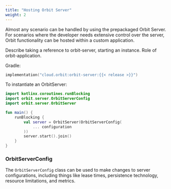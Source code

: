 ```yaml
---
title: "Hosting Orbit Server"
weight: 2
---
```


Almost any scenario can be handled by using the prepackaged Orbit Server. For scenarios where the developer needs extensive control over the server, Orbit functionality can be hosted within a custom application.


Describe taking a reference to orbit-server, starting an instance. Role of orbit-application.

Gradle:
```kotlin
implementation("cloud.orbit:orbit-server:{{< release >}}")
```

To instantiate an OrbitServer:

```kotlin
import kotlinx.coroutines.runBlocking
import orbit.server.OrbitServerConfig
import orbit.server.OrbitServer

fun main() {
    runBlocking {
        val server = OrbitServer(OrbitServerConfig(
            ... configuration
        ))
        server.start().join()
    }
}
```

### OrbitServerConfig
The `OrbitServerConfig` class can be used to make changes to server configurations, including things like lease times, persistence technology, resource limitations, and metrics.
